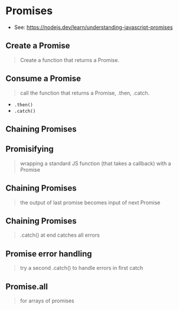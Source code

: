# Promises

- See: https://nodejs.dev/learn/understanding-javascript-promises

## Create a Promise

> Create a function that returns a Promise.

## Consume a Promise

> call the function that returns a Promise, .then, .catch.

- `.then()`
- `.catch()`

## Chaining Promises

## Promisifying

> wrapping a standard JS function (that takes a callback) with a Promise

## Chaining Promises

> the output of last promise becomes input of next Promise

## Chaining Promises

> .catch() at end catches all errors

## Promise error handling

> try a second .catch() to handle errors in first catch

## Promise.all

> for arrays of promises
